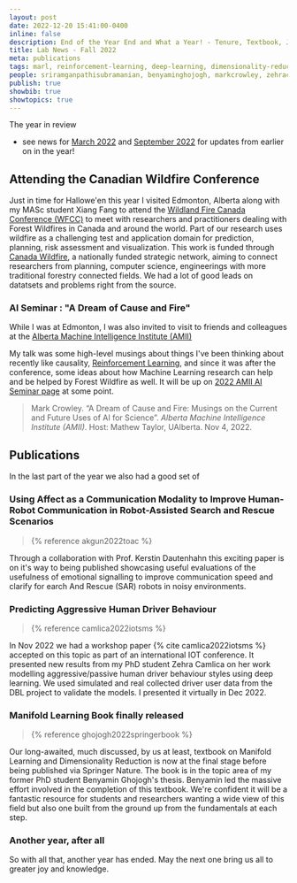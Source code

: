 ```yaml
---
layout: post
date: 2022-12-20 15:41:00-0400
inline: false
description: End of the Year End and What a Year! - Tenure, Textbook, JAIR, AAMAS, ToAC
title: Lab News - Fall 2022
meta: publications
tags: marl, reinforcement-learning, deep-learning, dimensionality-reduction, mean-field-theory, causality
people: sriramganpathisubramanian, benyaminghojogh, markcrowley, zehracamlica
publish: true
showbib: true
showtopics: true
---
```


The year in review
- see news for [March 2022](/news/2022-09-27-LabNews) and [September 2022](/news/2022-03-07-LabNews/) for updates from earlier on in the year!


## Attending the Canadian Wildfire Conference

Just in time for Hallowe'en this year I visited Edmonton, Alberta along with my MASc student Xiang Fang to attend the [Wildland Fire Canada Conference (WFCC)](https://wildlandfirecanada.com/) to meet with researchers and practitioners dealing with Forest Wildfires in Canada and around the world. Part of our research uses wildfire as a challenging test and application domain for prediction, planning, risk assessment and visualization. This work is funded through [Canada Wildfire](https://www.canadawildfire.org/), a nationally funded strategic network, aiming to connect researchers from planning, computer science, engineerings with more traditional forestry connected fields. We had a lot of good leads on datatsets and problems right from the source.

### AI Seminar : "A Dream of Cause and Fire"
While I was at Edmonton, I was also invited to visit to friends and colleagues at the [Alberta Machine Intelligence Institute (AMII)](https://www.amii.ca/) 

My talk was some high-level musings about things I've been thinking about recently like causality, [Reinforcement Learning](/reinforcement-learning/), and since it was after the conference, some ideas about how Machine Learning research can help and be helped by Forest Wildfire as well. It will be up on [2022 AMII AI Seminar page](https://sites.google.com/ualberta.ca/ai-seminar/past-seminars/2022?authuser=0) at some point. 

> Mark Crowley. “A Dream of Cause and Fire:  Musings on the Current and Future Uses of AI for Science”.  *Alberta Machine Intelligence Institute (AMII)*. Host: Mathew Taylor, UAlberta. Nov 4, 2022.

## Publications
In the last part of the year we also had a good set of 

### Using Affect as a Communication Modality to Improve Human-Robot Communication in Robot-Assisted Search and Rescue Scenarios
> {% reference akgun2022toac %}

Through a collaboration with Prof. Kerstin Dautenhahn this exciting paper is on it's way to being published showcasing useful evaluations of the usefulness of emotional signalling to improve communication speed and clarify for earch And Rescue (SAR) robots in noisy environments.


### Predicting Aggressive Human Driver Behaviour
> {% reference camlica2022iotsms %}

In Nov 2022 we had a workshop paper {% cite camlica2022iotsms %} accepted on this topic as part of an international IOT conference. It presented new results from my PhD student Zehra Camlica on her work modelling aggressive/passive human driver behaviour styles using deep learning. We used simulated and real collected driver user data from the DBL project to validate the models.  I presented it virtually in Dec 2022.


### Manifold Learning Book finally released
> {% reference ghojogh2022springerbook %}

Our long-awaited, much discussed, by us at least, textbook on Manifold Learning and Dimensionality Reduction is now at the final stage before being published via Springer Nature. The book is in the topic area of my former PhD student Benyamin Ghojogh's thesis. Benyamin led the massive effort involved in the completion of this textbook. We're confident it will be a fantastic resource for students and researchers wanting a wide view of this field but also one built from the ground up from the fundamentals at each step.





### Another year, after all
So with all that, another year has ended. May the next one bring us all to greater joy and knowledge.



